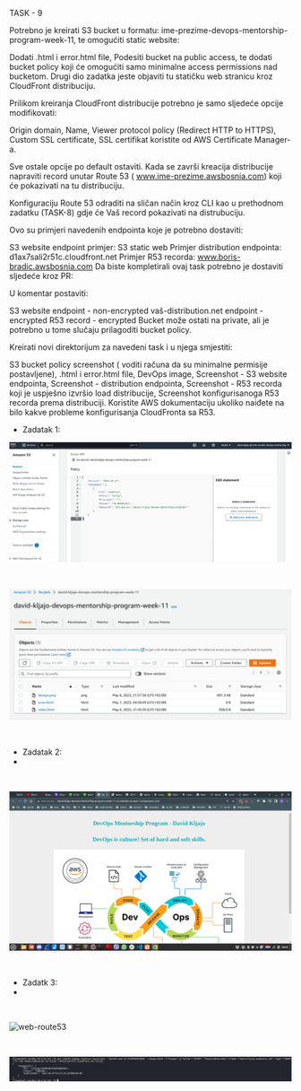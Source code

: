 TASK - 9


Potrebno je kreirati S3 bucket u formatu: ime-prezime-devops-mentorship-program-week-11, te omogućiti static website:

Dodati .html i error.html file,
Podesiti bucket na public access, te dodati bucket policy koji će omogućiti samo minimalne access permissions nad bucketom.
Drugi dio zadatka jeste objaviti tu statičku web stranicu kroz CloudFront distribuciju.

Prilikom kreiranja CloudFront distribucije potrebno je samo sljedeće opcije modifikovati:

Origin domain,
Name,
Viewer protocol policy (Redirect HTTP to HTTPS),
Custom SSL certificate,
SSL certifikat koristite od AWS Certificate Manager-a.

Sve ostale opcije po default ostaviti. Kada se završi kreacija distribucije napraviti record unutar Route 53 ( www.ime-prezime.awsbosnia.com) koji će pokazivati na tu distribuciju.

Konfiguraciju Route 53 odraditi na sličan način kroz CLI kao u prethodnom zadatku (TASK-8) gdje će Vaš record pokazivati na distrubuciju.

Ovo su primjeri navedenih endpointa koje je potrebno dostaviti:

S3 website endpoint primjer: S3 static web
Primjer distribution endpointa: d1ax7sali2r51c.cloudfront.net
Primjer R53 recorda: www.boris-bradic.awsbosnia.com
Da biste kompletirali ovaj task potrebno je dostaviti sljedeće kroz PR:

U komentar postaviti:

S3 website endpoint - non-encrypted
vaš-distribution.net endpoint - encrypted
R53 record - encrypted
Bucket može ostati na private, ali je potrebno u tome slučaju prilagoditi bucket policy.

Kreirati novi direktorijum za navedeni task i u njega smjestiti:

S3 bucket policy screenshot ( voditi računa da su minimalne permisije postavljene),
.html i error.html file, DevOps image,
Screenshot - S3 website endpointa,
Screenshot - distribution endpointa,
Screenshot - R53 recorda koji je uspješno izvršio load distribucije,
Screenshot konfigurisanoga R53 recorda prema distribuciji.
Koristite AWS dokumentaciju ukoliko naiđete na bilo kakve probleme konfigurisanja CloudFronta sa R53.



- Zadatak 1:

![policy](./policy.png)

<br/>

![bucket](./bucket.png)

<br/>

- Zadatak 2:
- 
<br/>

![s3endpoint](./s3endpoint.png)

<br/>

- Zadatk 3: 
- 
<br/>

![web-route53](./webrout53)

<br/>

![configroute53](./configroute53.png)
